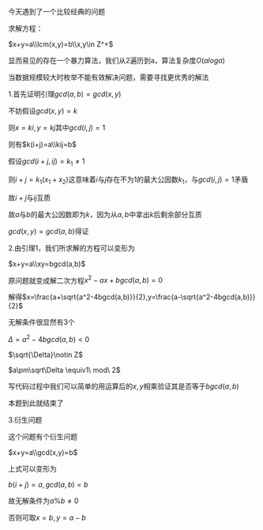 今天遇到了一个比较经典的问题

求解方程：

$x+y=a\\lcm(x,y)=b\\x,y\in Z^+$

显而易见的存在一个暴力算法，我们从2遍历到a，算法复杂度$O(aloga)$

当数据规模较大时枚举不能有效解决问题，需要寻找更优秀的解法

1.首先证明引理$gcd(a,b)=gcd(x,y)$

不妨假设$gcd(x,y)=k$

则$x=ki,y=kj$其中$gcd(i,j)=1$

则有$k(i+j)=a\\kij=b$

假设$gcd(i+j,ij)=k_1\neq1$

则$i+j=k_1(x_1+x_2)$这意味着$i$与$j$存在不为1的最大公因数$k_1$，与$gcd(i,j)=1$矛盾

故$i+j$与$ij$互质

故$a$与$b$的最大公因数即为$k$，因为从$a,b$中拿出$k$后剩余部分互质

$gcd(x,y)=gcd(a,b)$得证

2.由引理1，我们所求解的方程可以变形为

$x+y=a\\xy=bgcd(a,b)$

原问题就变成解二次方程$x^2-ax+bgcd(a,b)=0$

解得$x=\frac{a+\sqrt{a^2-4bgcd(a,b)}}{2},y=\frac{a-\sqrt{a^2-4bgcd(a,b)}}{2}$

无解条件很显然有3个

$\Delta=a^2-4bgcd(a,b)<0$

$\sqrt{\Delta}\notin Z$

$a\pm\sqrt\Delta \equiv1\ mod\ 2$

写代码过程中我们可以简单的用运算后的$x,y$相乘验证其是否等于$bgcd(a,b)$

本题到此就结束了

3.衍生问题

这个问题有个衍生问题

$x+y=a\\gcd(x,y)=b$

上式可以变形为

$b(i+j)=a,gcd(a,b)=b$

故无解条件为$a\%b\neq 0$

否则可取$x=b,y=a-b$





